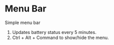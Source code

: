 # Menu Bar

Simple menu bar

1. Updates battery status every 5 minutes.
2. Ctrl + Alt + Command to show/hide the menu.
